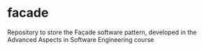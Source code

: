 # facade
Repository to store the Façade software pattern, developed in the Advanced Aspects in Software Engineering course
